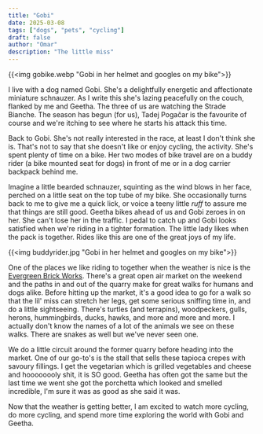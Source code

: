 ```yaml
---
title: "Gobi"
date: 2025-03-08
tags: ["dogs", "pets", "cycling"]
draft: false
author: "Omar"
description: "The little miss"
---
```


{{<img gobike.webp "Gobi in her helmet and googles on my bike">}}

I live with a dog named Gobi. She's a delightfully energetic and
affectionate miniature schnauzer. As I write this she's lazing
peacefully on the couch, flanked by me and Geetha. The three of us
are watching the Strade Bianche. The season has begun (for us), Tadej Pogačar is the favourite of course and we're itching to see where he starts his attack this time.

Back to Gobi. She's not really interested in the race, at least I don't
think she is. That's not to say that she doesn't like or enjoy cycling,
the activity. She's spent plenty of time on a bike. Her two modes of
bike travel are on a buddy rider (a bike mounted seat for dogs) in front
of me or in a dog carrier backpack behind me. 

Imagine a little bearded schnauzer, squinting as the wind blows in her face, perched on a little seat on the top tube of my bike. She occasionally turns back to me to give
me a quick lick, or voice a teeny little *ruff* to assure me that things
are still good. Geetha bikes ahead of us and Gobi zeroes in on her. She can't lose her
in the traffic. I pedal to catch up and Gobi looks satisfied when we're
riding in a tighter formation. The little lady likes when the pack is
together. Rides like this are one of the great joys of my life.

{{<img buddyrider.jpg "Gobi in her helmet and googles on my bike">}}

One of the places we like riding to together when the weather is nice is the [Evergreen Brick Works](https://www.evergreen.ca/evergreen-brick-works/). There's
a great open air market on the weekend and the paths in and out of the
quarry make for great walks for humans and dogs alike. Before hitting up
the market, it's a good idea to go for a walk so that the lil' miss can
stretch her legs, get some serious sniffing time in, and do a little
sightseeing. There's turtles (and terrapins), woodpeckers, gulls, herons,
hummingbirds, ducks, hawks, and more and more and more. I actually don't
know the names of a lot of the animals we see on these walks. There are
snakes as well but we've never seen one.

We do a little circuit around the former quarry before heading into the
market. One of our go-to's is the stall that sells these tapioca crepes
with savoury fillings. I get the vegetarian which is grilled vegetables
and cheese and hoooooooly shit, it is SO good. Geetha has often got the
same but the last time we went she got the porchetta which looked and
smelled incredible, I'm sure it was as good as she said it was.

Now that the weather is getting better, I am excited to watch more cycling, do more cycling, and spend more time exploring the world with Gobi and Geetha.